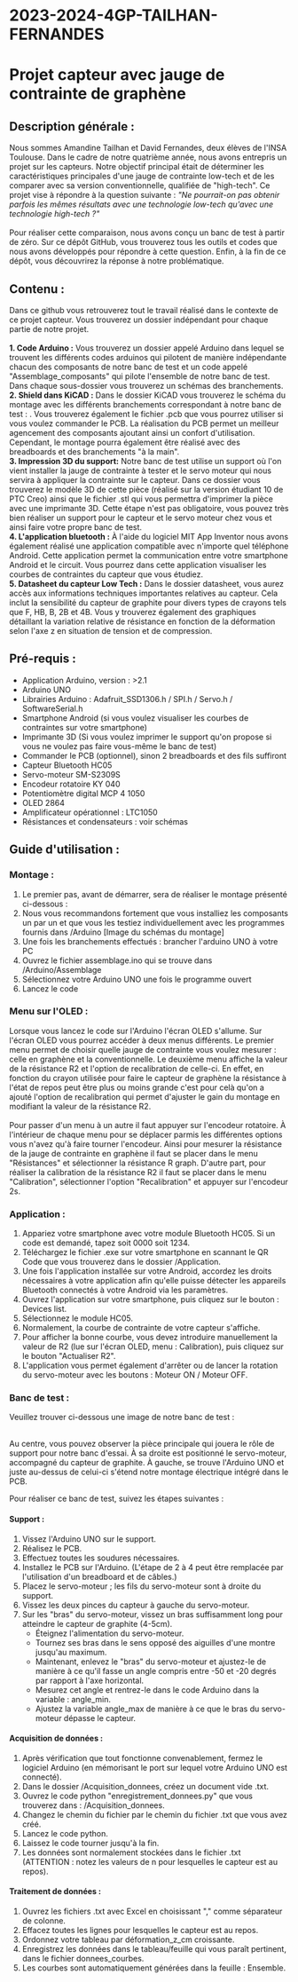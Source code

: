 # 2023-2024-4GP-TAILHAN-FERNANDES
# Projet capteur avec jauge de contrainte de graphène
## Description générale : 
  Nous sommes Amandine Tailhan et David Fernandes, deux élèves de l'INSA Toulouse. Dans le cadre de notre quatrième année, nous avons entrepris un projet sur les capteurs. Notre objectif principal était de déterminer les caractéristiques principales d'une jauge de contrainte low-tech et de les comparer avec sa version conventionnelle, qualifiée de "high-tech". Ce projet vise à répondre à la question suivante : *"Ne pourrait-on pas obtenir parfois les mêmes résultats avec une technologie low-tech qu'avec une technologie high-tech ?"*
<br> <br>
Pour réaliser cette comparaison, nous avons conçu un banc de test à partir de zéro. Sur ce dépôt GitHub, vous trouverez tous les outils et codes que nous avons développés pour répondre à cette question. Enfin, à la fin de ce dépôt, vous découvrirez la réponse à notre problématique.

## Contenu : 
Dans ce github vous retrouverez tout le travail réalisé dans le contexte de ce projet capteur. Vous trouverez un dossier indépendant pour chaque partie de notre projet. <br> <br>
**1. Code Arduino :** Vous trouverez un dossier appelé Arduino dans lequel se trouvent les différents codes arduinos qui pilotent de manière indépendante chacun des composants de notre banc de test et un code appelé "Assemblage_composants" qui pilote l'ensemble de notre banc de test. Dans chaque sous-dossier vous trouverez un schémas des branchements. <br>
**2. Shield dans KiCAD :** Dans le dossier KiCAD  vous trouverez le schéma du montage avec les différents branchements correspondant à notre banc de test : . Vous trouverez également le fichier .pcb que vous pourrez utiliser si vous voulez commander le PCB. La réalisation du PCB permet un meilleur agencement des composants ajoutant ainsi un confort d'utilisation. Cependant, le montage pourra également être réalisé avec des breadboards et des branchements "à la main". <br>
**3. Impression 3D du support:** Notre banc de test utilise un support où l'on vient installer la jauge de contrainte à tester et le servo moteur qui nous servira à appliquer la contrainte sur le capteur. Dans ce dossier vous trouverez le modèle 3D de cette pièce (réalisé sur la version étudiant 10 de PTC Creo) ainsi que le fichier .stl qui vous permettra d'imprimer la pièce avec une imprimante 3D. Cette étape n'est pas obligatoire, vous pouvez très bien réaliser un support pour le capteur et le servo moteur chez vous et ainsi faire votre propre banc de test. <br> 
**4. L'application bluetooth :** À l'aide du logiciel MIT App Inventor nous avons également réalisé une application compatible avec n'importe quel téléphone Android. Cette application permet la communication entre votre smartphone Android et le circuit. Vous pourrez dans cette application visualiser les courbes de contraintes du capteur que vous étudiez. <br>
**5. Datasheet du capteur Low Tech :** Dans le dossier datasheet, vous aurez accès aux informations techniques importantes relatives au capteur. Cela inclut la sensibilité du capteur de graphite pour divers types de crayons tels que F, HB, B, 2B et 4B. Vous y trouverez également des graphiques détaillant la variation relative de résistance en fonction de la déformation selon l'axe z en situation de tension et de compression.
## Pré-requis : 
- Application Arduino, version : >2.1
- Arduino UNO
- Librairies Arduino : Adafruit_SSD1306.h / SPI.h / Servo.h / SoftwareSerial.h
- Smartphone Android (si vous voulez visualiser les courbes de contraintes sur votre smartphone)
- Imprimante 3D (Si vous voulez imprimer le support qu'on propose si vous ne voulez pas faire vous-même le banc de test)
- Commander le PCB (optionnel), sinon 2 breadboards et des fils suffiront 
- Capteur Bluetooth HC05 
- Servo-moteur SM-S2309S
- Encodeur rotatoire KY 040
- Potentiomètre digital MCP 4 1050
- OLED 2864
- Amplificateur opérationnel : LTC1050
- Résistances et condensateurs : voir schémas 

## Guide d'utilisation : 
### Montage :
1. Le premier pas, avant de démarrer, sera de réaliser le montage présenté ci-dessous : 
2. Nous vous recommandons fortement que vous installiez les composants un par un et que vous les testiez individuellement avec les programmes fournis dans /Arduino
[Image du schémas du montage]
1. Une fois les branchements effectués : brancher l'arduino UNO à votre PC 
2. Ouvrez le fichier assemblage.ino qui se trouve dans /Arduino/Assemblage
3. Sélectionnez votre Arduino UNO une fois le programme ouvert 
4. Lancez le code 

### Menu sur l'OLED : 
  Lorsque vous lancez le code sur l'Arduino l'écran OLED s'allume. Sur l'écran OLED vous pourrez accéder à deux menus différents. Le premier menu permet de choisir quelle jauge de contrainte vous voulez mesurer : celle en graphène et la conventionnelle. Le deuxième menu affiche la valeur de la résistance R2 et l'option de recalibration de celle-ci. En effet, en fonction du crayon utilisée pour faire le capteur de graphène la résistance à l'état de repos peut être plus ou moins grande c'est pour celà qu'on a ajouté l'option de recalibration qui permet d'ajuster le gain du montage en modifiant la valeur de la résistance R2. <br> <br>
Pour passer d'un menu à un autre il faut appuyer sur l'encodeur rotatoire. À l'intérieur de chaque menu pour se déplacer parmis les différentes options vous n'avez qu'à faire tourner l'encodeur. Ainsi pour mesurer la résistance de la jauge de contrainte en graphène il faut se placer dans le menu "Résistances" et sélectionner la résistance R graph. D'autre part, pour réaliser la calibration de la résistance R2 il faut se placer dans le menu "Calibration", sélectionner l'option "Recalibration" et appuyer sur l'encodeur 2s.

### Application :

1. Appariez votre smartphone avec votre module Bluetooth HC05. Si un code est demandé, tapez soit 0000 soit 1234.
2. Téléchargez le fichier .exe sur votre smartphone en scannant le QR Code que vous trouverez dans le dossier /Application.
3. Une fois l'application installée sur votre Android, accordez les droits nécessaires à votre application afin qu'elle puisse détecter les appareils Bluetooth connectés à votre Android via les paramètres.
4. Ouvrez l'application sur votre smartphone, puis cliquez sur le bouton : Devices list.
5. Sélectionnez le module HC05.
6. Normalement, la courbe de contrainte de votre capteur s'affiche.
7. Pour afficher la bonne courbe, vous devez introduire manuellement la valeur de R2 (lue sur l'écran OLED, menu : Calibration), puis cliquez sur le bouton "Actualiser R2".
8. L'application vous permet également d'arrêter ou de lancer la rotation du servo-moteur avec les boutons : Moteur ON / Moteur OFF.

### Banc de test :

Veuillez trouver ci-dessous une image de notre banc de test : <br> <br>

Au centre, vous pouvez observer la pièce principale qui jouera le rôle de support pour notre banc d'essai. À sa droite est positionné le servo-moteur, accompagné du capteur de graphite. À gauche, se trouve l'Arduino UNO et juste au-dessus de celui-ci s'étend notre montage électrique intégré dans le PCB.

Pour réaliser ce banc de test, suivez les étapes suivantes :

#### Support :
1. Vissez l'Arduino UNO sur le support.
2. Réalisez le PCB.
3. Effectuez toutes les soudures nécessaires.
4. Installez le PCB sur l'Arduino. (L'étape de 2 à 4 peut être remplacée par l'utilisation d'un breadboard et de câbles.)
5. Placez le servo-moteur ; les fils du servo-moteur sont à droite du support.
6. Vissez les deux pinces du capteur à gauche du servo-moteur.
7. Sur les "bras" du servo-moteur, vissez un bras suffisamment long pour atteindre le capteur de graphite (4-5cm).
    - Éteignez l'alimentation du servo-moteur.
    - Tournez ses bras dans le sens opposé des aiguilles d'une montre jusqu'au maximum.
    - Maintenant, enlevez le "bras" du servo-moteur et ajustez-le de manière à ce qu'il fasse un angle compris entre -50 et -20 degrés par rapport à l'axe horizontal.
    - Mesurez cet angle et rentrez-le dans le code Arduino dans la variable : angle_min.
    - Ajustez la variable angle_max de manière à ce que le bras du servo-moteur dépasse le capteur.

#### Acquisition de données :
1. Après vérification que tout fonctionne convenablement, fermez le logiciel Arduino (en mémorisant le port sur lequel votre Arduino UNO est connecté).
2. Dans le dossier /Acquisition_donnees, créez un document vide .txt.
3. Ouvrez le code python "enregistrement_donnees.py" que vous trouverez dans : /Acquisition_donnees.
4. Changez le chemin du fichier par le chemin du fichier .txt que vous avez créé.
5. Lancez le code python.
6. Laissez le code tourner jusqu'à la fin.
7. Les données sont normalement stockées dans le fichier .txt (ATTENTION : notez les valeurs de n pour lesquelles le capteur est au repos).

#### Traitement de données :
1. Ouvrez les fichiers .txt avec Excel en choisissant "," comme séparateur de colonne.
2. Effacez toutes les lignes pour lesquelles le capteur est au repos.
3. Ordonnez votre tableau par déformation_z_cm croissante.
4. Enregistrez les données dans le tableau/feuille qui vous paraît pertinent, dans le fichier donnees_courbes.
5. Les courbes sont automatiquement générées dans la feuille : Ensemble.
